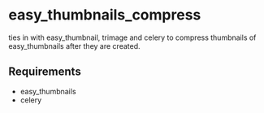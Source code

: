 easy_thumbnails_compress
========================

ties in with easy_thumbnail, trimage and celery to compress thumbnails of easy_thumbnails after they are created.

Requirements
------------- 

 *  easy_thumbnails
 *  celery